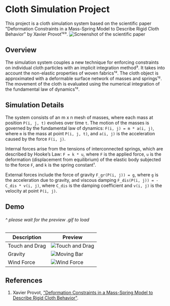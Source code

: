 # Cloth Simulation Project

This project is a cloth simulation system based on the scientific paper "Deformation Constraints in a Mass-Spring Model to Describe Rigid Cloth Behavior" by Xavier Provot¹²³. 
![Screenshot of the scientific paper](https://github.com/MrRamiBenDhia/My-Physics-Engine.Cloth-Simulation/assets/112359223/cd221ba2-75c0-49a1-a7c9-5a64a5e97fc1)

## Overview

The simulation system couples a new technique for enforcing constraints on individual cloth particles with an implicit integration method³. It takes into account the non-elastic properties of woven fabrics¹². The cloth object is approximated with a deformable surface network of masses and springs¹². The movement of the cloth is evaluated using the numerical integration of the fundamental law of dynamics¹².

## Simulation Details

The system consists of an m x n mesh of masses, where each mass at position `P(i, j, t)` evolves over time `t`.
The motion of the masses is governed by the fundamental law of dynamics: `F(i, j) = m * a(i, j)`, 
where `m` is the mass at point `P(i, j, t)`, and `a(i, j)` is the acceleration caused by the force `F(i, j)`.

Internal forces arise from the tensions of interconnected springs, which are described by Hooke’s Law: `F = k * u`, where `F` is the applied force, 
`u` is the deformation (displacement from equilibrium) of the elastic body subjected to the force `F`, and `k` is the spring constant¹.

External forces include the force of gravity `F_gr(P(i, j)) = g`, where `g` is the acceleration due to gravity,
and viscous damping `F_dis(P(i, j)) = -C_dis * v(i, j)`, where `C_dis` is the damping coefficient and `v(i, j)` is the velocity at point `P(i, j)`.

## Demo

###### ^ please wait for the preview .gif to load

<!-- ![Final Cloth Rami BenDhia Video (1)](https://github.com/MrRamiBenDhia/MyPhysicsEngine/assets/112359223/9fb51c4b-89f1-442c-a06f-fd18193b0aa8) -->

| Description       | Preview                                                                                                     |
|-------------------|--------------------------------------------------------------------------------------------------------------|
| Touch and Drag    | ![Touch and Drag](https://github.com/MrRamiBenDhia/MyPhysicsEngine/assets/112359223/28d232d5-e710-4985-8558-c3a2c75485e4) |
| Gravity           | ![Moving Bar](https://github.com/MrRamiBenDhia/MyPhysicsEngine/assets/112359223/fdf1ba00-5b46-44e5-809f-6948d7b2c198) |
| Wind Force        | ![Wind Force](https://github.com/MrRamiBenDhia/MyPhysicsEngine/assets/112359223/bf6defa4-46e0-4fdc-8185-7735738c1919) |

## References

1. Xavier Provot, ["Deformation Constraints in a Mass-Spring Model to Describe Rigid Cloth Behavior"](https://www.researchgate.net/publication/2491824_Deformation_Constraints_in_a_Mass-Spring_Model_to_Describe_Rigid_Cloth_Behavior).
